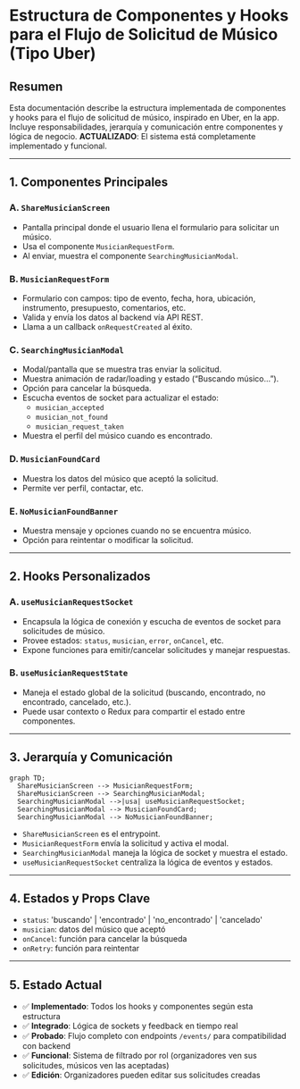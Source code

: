 # Estructura de Componentes y Hooks para el Flujo de Solicitud de Músico (Tipo Uber)

## Resumen
Esta documentación describe la estructura implementada de componentes y hooks para el flujo de solicitud de músico, inspirado en Uber, en la app. Incluye responsabilidades, jerarquía y comunicación entre componentes y lógica de negocio. **ACTUALIZADO**: El sistema está completamente implementado y funcional.

---

## 1. Componentes Principales

### **A. `ShareMusicianScreen`**
- Pantalla principal donde el usuario llena el formulario para solicitar un músico.
- Usa el componente `MusicianRequestForm`.
- Al enviar, muestra el componente `SearchingMusicianModal`.

### **B. `MusicianRequestForm`**
- Formulario con campos: tipo de evento, fecha, hora, ubicación, instrumento, presupuesto, comentarios, etc.
- Valida y envía los datos al backend vía API REST.
- Llama a un callback `onRequestCreated` al éxito.

### **C. `SearchingMusicianModal`**
- Modal/pantalla que se muestra tras enviar la solicitud.
- Muestra animación de radar/loading y estado (“Buscando músico...”).
- Opción para cancelar la búsqueda.
- Escucha eventos de socket para actualizar el estado:
  - `musician_accepted`
  - `musician_not_found`
  - `musician_request_taken`
- Muestra el perfil del músico cuando es encontrado.

### **D. `MusicianFoundCard`**
- Muestra los datos del músico que aceptó la solicitud.
- Permite ver perfil, contactar, etc.

### **E. `NoMusicianFoundBanner`**
- Muestra mensaje y opciones cuando no se encuentra músico.
- Opción para reintentar o modificar la solicitud.

---

## 2. Hooks Personalizados

### **A. `useMusicianRequestSocket`**
- Encapsula la lógica de conexión y escucha de eventos de socket para solicitudes de músico.
- Provee estados: `status`, `musician`, `error`, `onCancel`, etc.
- Expone funciones para emitir/cancelar solicitudes y manejar respuestas.

### **B. `useMusicianRequestState`**
- Maneja el estado global de la solicitud (buscando, encontrado, no encontrado, cancelado, etc.).
- Puede usar contexto o Redux para compartir el estado entre componentes.

---

## 3. Jerarquía y Comunicación

```mermaid
graph TD;
  ShareMusicianScreen --> MusicianRequestForm;
  ShareMusicianScreen --> SearchingMusicianModal;
  SearchingMusicianModal -->|usa| useMusicianRequestSocket;
  SearchingMusicianModal --> MusicianFoundCard;
  SearchingMusicianModal --> NoMusicianFoundBanner;
```

- `ShareMusicianScreen` es el entrypoint.
- `MusicianRequestForm` envía la solicitud y activa el modal.
- `SearchingMusicianModal` maneja la lógica de socket y muestra el estado.
- `useMusicianRequestSocket` centraliza la lógica de eventos y estados.

---

## 4. Estados y Props Clave
- `status`: 'buscando' | 'encontrado' | 'no_encontrado' | 'cancelado'
- `musician`: datos del músico que aceptó
- `onCancel`: función para cancelar la búsqueda
- `onRetry`: función para reintentar

---

## 5. Estado Actual
- ✅ **Implementado**: Todos los hooks y componentes según esta estructura
- ✅ **Integrado**: Lógica de sockets y feedback en tiempo real
- ✅ **Probado**: Flujo completo con endpoints `/events/` para compatibilidad con backend
- ✅ **Funcional**: Sistema de filtrado por rol (organizadores ven sus solicitudes, músicos ven las aceptadas)
- ✅ **Edición**: Organizadores pueden editar sus solicitudes creadas 